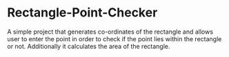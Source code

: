 # Rectangle-Point-Checker
A simple project that generates co-ordinates of the rectangle and allows user to enter the point in order to check if the point lies within the rectangle or not. Additionally it calculates the area of the rectangle.

